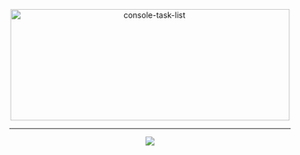 <div align="center" >
  <img width="500" height="200" alt="console-task-list" align="center" src="https://github.com/user-attachments/assets/1cd735cf-a848-4324-919d-eec9ce6a73c1" />
</div>

---
<div align="center">
  <a href="https://developer.mozilla.org/docs/Web/JavaScript">
    <img src="https://img.shields.io/badge/JavaScript-F7DF1E.svg?style=for-the-badge&logo=JavaScript&logoColor=black">
  </a>
</div>
